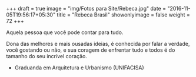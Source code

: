 +++
draft = true
image = "img/Fotos para Site/Rebeca.jpg"
date = "2016-11-05T19:56:17+05:30"
title = "Rebeca Brasil"
showonlyimage = false
weight = 72
+++

Aquela pessoa que você pode contar para tudo.
<!--more-->

Dona das melhores e mais ousadas ideias, é conhecida por falar a verdade, você gostando ou não, e sua coragem de enfrentar tudo e todos é do tamanho do seu incrível coração.

* Graduanda em Arquitetura e Urbanismo (UNIFACISA)
